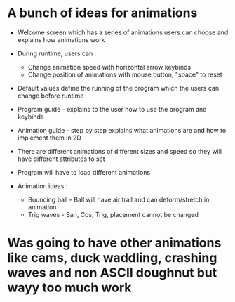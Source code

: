 # A bunch of ideas for animations
 - Welcome screen which has a series of animations users can choose and explains how animations work
 - During runtime, users can : 
   - Change animation speed with horizontal arrow keybinds
   - Change position of animations with mouse button, "space" to reset
 - Default values define the running of the program which the users can change before runtime
 - Program guide - explains to the user how to use the program and keybinds
 - Animation guide - step by step explains what animations are and how to implement them in 2D

 - There are different animations of different sizes and speed so they will have different attributes to set
 - Program will have to load different animations

 - Animation ideas : 
   - Bouncing ball - Ball will have air trail and can deform/stretch in animation
   - Trig waves - San, Cos, Trig, placement cannot be changed

# Was going to have other animations like cams, duck waddling, crashing waves and non ASCII doughnut but wayy too much work